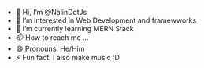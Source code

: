 - 👋 Hi, I’m @NalinDotJs
- 👀 I’m interested in Web Development and framewworks
- 🌱 I’m currently learning MERN Stack
- 📫 How to reach me ... 
- 😄 Pronouns: He/Him
- ⚡ Fun fact: I also make music :D

<!---
NalinDotJs/NalinDotJs is a ✨ special ✨ repository because its `README.md` (this file) appears on your GitHub profile.
You can click the Preview link to take a look at your changes.
--->
